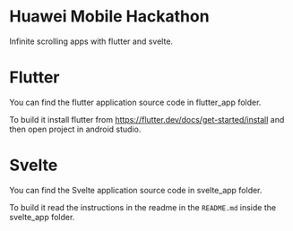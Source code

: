 # Huawei Mobile Hackathon

Infinite scrolling apps with flutter and svelte.

# Flutter

You can find the flutter application source code in flutter_app folder.

To build it install flutter from https://flutter.dev/docs/get-started/install and then open project in android studio.

# Svelte

You can find the Svelte application source code in svelte_app folder.

To build it read the instructions in the readme in the `README.md` inside the svelte_app folder.

